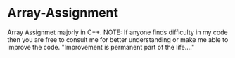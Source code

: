 # Array-Assignment
Array Assignmet majorly in C++.
NOTE:
  If anyone finds difficulty in my code then you are free to consult me for better understanding 
  or make me able to improve the code.
    "Improvement is permanent part of the life...."
